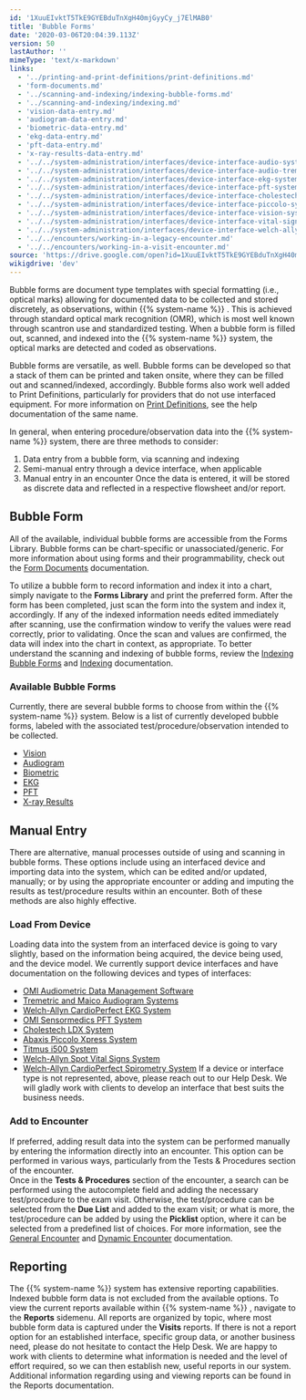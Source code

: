 ```yaml
---
id: '1XuuEIvktT5TkE9GYEBduTnXgH40mjGyyCy_j7ElMAB0'
title: 'Bubble Forms'
date: '2020-03-06T20:04:39.113Z'
version: 50
lastAuthor: ''
mimeType: 'text/x-markdown'
links:
  - '../printing-and-print-definitions/print-definitions.md'
  - 'form-documents.md'
  - '../scanning-and-indexing/indexing-bubble-forms.md'
  - '../scanning-and-indexing/indexing.md'
  - 'vision-data-entry.md'
  - 'audiogram-data-entry.md'
  - 'biometric-data-entry.md'
  - 'ekg-data-entry.md'
  - 'pft-data-entry.md'
  - 'x-ray-results-data-entry.md'
  - '../../system-administration/interfaces/device-interface-audio-system.md'
  - '../../system-administration/interfaces/device-interface-audio-tremetrics-maico.md'
  - '../../system-administration/interfaces/device-interface-ekg-system.md'
  - '../../system-administration/interfaces/device-interface-pft-system.md'
  - '../../system-administration/interfaces/device-interface-cholestech-ldx.md'
  - '../../system-administration/interfaces/device-interface-piccolo-system.md'
  - '../../system-administration/interfaces/device-interface-vision-system.md'
  - '../../system-administration/interfaces/device-interface-vital-signs.md'
  - '../../system-administration/interfaces/device-interface-welch-allyn-spirometry.md'
  - '../../encounters/working-in-a-legacy-encounter.md'
  - '../../encounters/working-in-a-visit-encounter.md'
source: 'https://drive.google.com/open?id=1XuuEIvktT5TkE9GYEBduTnXgH40mjGyyCy_j7ElMAB0'
wikigdrive: 'dev'
---
```

Bubble forms are document type templates with special formatting (i.e., optical marks) allowing for documented data to be collected and stored discretely, as observations, within {{% system-name %}} . This is achieved through standard optical mark recognition (OMR), which is most well known through scantron use and standardized testing. When a bubble form is filled out, scanned, and indexed into the {{% system-name %}} system, the optical marks are detected and coded as observations.

Bubble forms are versatile, as well. Bubble forms can be developed so that a stack of them can be printed and taken onsite, where they can be filled out and scanned/indexed, accordingly. Bubble forms also work well added to Print Definitions, particularly for providers that do not use interfaced equipment. For more information on [Print Definitions](../printing-and-print-definitions/print-definitions.md), see the help documentation of the same name.

In general, when entering procedure/observation data into the {{% system-name %}} system, there are three methods to consider:
1. Data entry from a bubble form, via scanning and indexing
2. Semi-manual entry through a device interface, when applicable
3. Manual entry in an encounter
Once the data is entered, it will be stored as discrete data and reflected in a respective flowsheet and/or report.

## Bubble Form

All of the available, individual bubble forms are accessible from the Forms Library. Bubble forms can be chart-specific or unassociated/generic. For more information about using forms and their programmability, check out the [Form Documents](form-documents.md) documentation.

To utilize a bubble form to record information and index it into a chart, simply navigate to the **Forms Library** and print the preferred form. After the form has been completed, just scan the form into the system and index it, accordingly. If any of the indexed information needs edited immediately after scanning, use the confirmation window to verify the values were read correctly, prior to validating. Once the scan and values are confirmed, the data will index into the chart in context, as appropriate. To better understand the scanning and indexing of bubble forms, review the [Indexing Bubble Forms](../scanning-and-indexing/indexing-bubble-forms.md) and [Indexing](../scanning-and-indexing/indexing.md) documentation.

### Available Bubble Forms

Currently, there are several bubble forms to choose from within the {{% system-name %}} system. Below is a list of currently developed bubble forms, labeled with the associated test/procedure/observation intended to be collected.
* [Vision](vision-data-entry.md)
* [Audiogram](audiogram-data-entry.md)
* [Biometric](biometric-data-entry.md)
* [EKG](ekg-data-entry.md)
* [PFT](pft-data-entry.md)
* [X-ray Results](x-ray-results-data-entry.md)

## Manual Entry

There are alternative, manual processes outside of using and scanning in bubble forms. These options include using an interfaced device and importing data into the system, which can be edited and/or updated, manually; or by using the appropriate encounter or adding and imputing the results as test/procedure results within an encounter. Both of these methods are also highly effective.

### Load From Device

Loading data into the system from an interfaced device is going to vary slightly, based on the information being acquired, the device being used, and the device model. We currently support device interfaces and have documentation on the following devices and types of interfaces:
* [OMI Audiometric Data Management Software](../../system-administration/interfaces/device-interface-audio-system.md)
* [Tremetric and Maico Audiogram Systems](../../system-administration/interfaces/device-interface-audio-tremetrics-maico.md)
* [Welch-Allyn CardioPerfect EKG System](../../system-administration/interfaces/device-interface-ekg-system.md)
* [OMI Sensormedics PFT System](../../system-administration/interfaces/device-interface-pft-system.md)
* [Cholestech LDX System](../../system-administration/interfaces/device-interface-cholestech-ldx.md)
* [Abaxis Piccolo Xpress System](../../system-administration/interfaces/device-interface-piccolo-system.md)
* [Titmus i500 System](../../system-administration/interfaces/device-interface-vision-system.md)
* [Welch-Allyn Spot Vital Signs System](../../system-administration/interfaces/device-interface-vital-signs.md)
* [Welch-Allyn CardioPerfect Spirometry System](../../system-administration/interfaces/device-interface-welch-allyn-spirometry.md)
If a device or interface type is not represented, above, please reach out to our Help Desk. We will gladly work with clients to develop an interface that best suits the business needs.

### Add to Encounter

If preferred, adding result data into the system can be performed manually by entering the information directly into an encounter. This option can be performed in various ways, particularly from the Tests & Procedures section of the encounter.  
Once in the **Tests & Procedures** section of the encounter, a search can be performed using the autocomplete field and adding the necessary test/procedure to the exam visit. Otherwise, the test/procedure can be selected from the **Due List** and added to the exam visit; or what is more, the test/procedure can be added by using the **Picklist** option, where it can be selected from a predefined list of choices. For more information, see the [General Encounter](../../encounters/working-in-a-legacy-encounter.md) and [Dynamic Encounter](../../encounters/working-in-a-visit-encounter.md) documentation.

## Reporting

The {{% system-name %}} system has extensive reporting capabilities. Indexed bubble form data is not excluded from the available options. To view the current reports available within {{% system-name %}} , navigate to the **Reports** sidemenu. All reports are organized by topic, where most bubble form data is captured under the **Visits** reports. If there is not a report option for an established interface, specific group data, or another business need, please do not hesitate to contact the Help Desk. We are happy to work with clients to determine what information is needed and the level of effort required, so we can then establish new, useful reports in our system. Additional information regarding using and viewing reports can be found in the Reports documentation.
